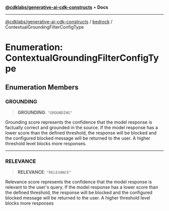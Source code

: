 [**@cdklabs/generative-ai-cdk-constructs**](../../../README.md) • **Docs**

***

[@cdklabs/generative-ai-cdk-constructs](../../../README.md) / [bedrock](../README.md) / ContextualGroundingFilterConfigType

# Enumeration: ContextualGroundingFilterConfigType

## Enumeration Members

### GROUNDING

> **GROUNDING**: `"GROUNDING"`

Grounding score represents the confidence that the model response is factually correct and grounded in the source. 
If the model response has a lower score than the defined threshold, the response will be blocked and the configured 
blocked message will be returned to the user. A higher threshold level blocks more responses.

***

### RELEVANCE

> **RELEVANCE**: `"RELEVANCE"`

Relevance score represents the confidence that the model response is relevant to the user's query. 
If the model response has a lower score than the defined threshold, the response will be blocked and 
the configured blocked message will be returned to the user. A higher threshold level blocks more responses
